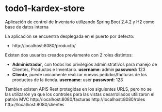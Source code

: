 # todo1-kardex-store
Aplicación de control de Inventario utilizando Spring Boot 2.4.2 y H2 como base de datos interna

La aplicación se encuentra desplegada en el puerto por defecto:
 - http://localhost:8080/producto/

Existen dos usuarios creados previamente con 2 roles distintos:
- **Administrador**, con todos los privilegios administrativos para manejo de Clientes, Productos e Inventario. **username:** admin **password:** 123
- **Cliente**, puede unicamente realizar nuevos pedidos/facturas de los productos de la tienda. **username:** user **password:** 123

Tambien existen APIS Rest protegidas en los siguientes URLS, pero no se las utilizarón ya que los controles para las vistas desarrollados utilizaron el patrón MVC
http://localhost:8080/facturas
http://localhost:8080/roles
http://localhost:8080/clientes
